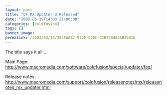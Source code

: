 ```yaml
---
layout: post
title: "CF MX Updater 3 Released"
date: "2003-03-19T14:03:21+06:00"
categories: [coldfusion]
tags: []
banner_image: 
permalink: /2003/03/19/395FAAB7-972F-07EC-CCD778486AB39B16
---
```


The title says it all...

Main Page:
<a href="http://www.macromedia.com/software/coldfusion/special/updater/faq/">http://www.macromedia.com/software/coldfusion/special/updater/faq/</a>

Release notes:
<a href="http://www.macromedia.com/support/coldfusion/releasenotes/mx/releasenotes_mx_updater.html">http://www.macromedia.com/support/coldfusion/releasenotes/mx/releasenotes_mx_updater.html</a>